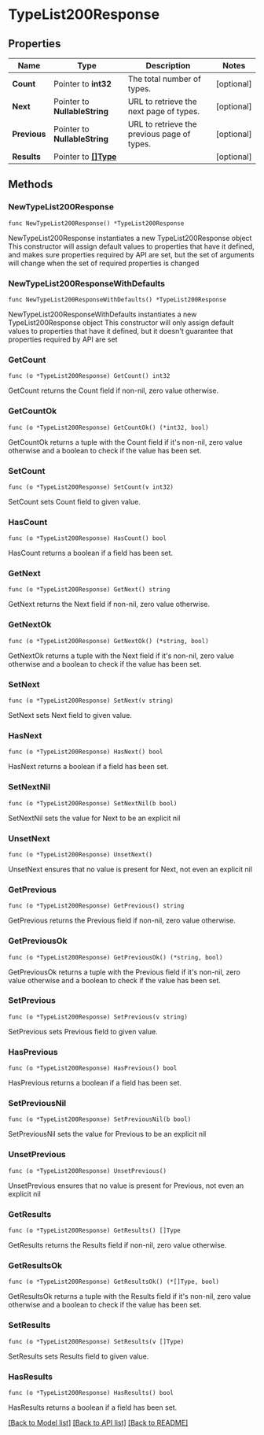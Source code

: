 # TypeList200Response

## Properties

Name | Type | Description | Notes
------------ | ------------- | ------------- | -------------
**Count** | Pointer to **int32** | The total number of types. | [optional] 
**Next** | Pointer to **NullableString** | URL to retrieve the next page of types. | [optional] 
**Previous** | Pointer to **NullableString** | URL to retrieve the previous page of types. | [optional] 
**Results** | Pointer to [**[]Type**](Type.md) |  | [optional] 

## Methods

### NewTypeList200Response

`func NewTypeList200Response() *TypeList200Response`

NewTypeList200Response instantiates a new TypeList200Response object
This constructor will assign default values to properties that have it defined,
and makes sure properties required by API are set, but the set of arguments
will change when the set of required properties is changed

### NewTypeList200ResponseWithDefaults

`func NewTypeList200ResponseWithDefaults() *TypeList200Response`

NewTypeList200ResponseWithDefaults instantiates a new TypeList200Response object
This constructor will only assign default values to properties that have it defined,
but it doesn't guarantee that properties required by API are set

### GetCount

`func (o *TypeList200Response) GetCount() int32`

GetCount returns the Count field if non-nil, zero value otherwise.

### GetCountOk

`func (o *TypeList200Response) GetCountOk() (*int32, bool)`

GetCountOk returns a tuple with the Count field if it's non-nil, zero value otherwise
and a boolean to check if the value has been set.

### SetCount

`func (o *TypeList200Response) SetCount(v int32)`

SetCount sets Count field to given value.

### HasCount

`func (o *TypeList200Response) HasCount() bool`

HasCount returns a boolean if a field has been set.

### GetNext

`func (o *TypeList200Response) GetNext() string`

GetNext returns the Next field if non-nil, zero value otherwise.

### GetNextOk

`func (o *TypeList200Response) GetNextOk() (*string, bool)`

GetNextOk returns a tuple with the Next field if it's non-nil, zero value otherwise
and a boolean to check if the value has been set.

### SetNext

`func (o *TypeList200Response) SetNext(v string)`

SetNext sets Next field to given value.

### HasNext

`func (o *TypeList200Response) HasNext() bool`

HasNext returns a boolean if a field has been set.

### SetNextNil

`func (o *TypeList200Response) SetNextNil(b bool)`

 SetNextNil sets the value for Next to be an explicit nil

### UnsetNext
`func (o *TypeList200Response) UnsetNext()`

UnsetNext ensures that no value is present for Next, not even an explicit nil
### GetPrevious

`func (o *TypeList200Response) GetPrevious() string`

GetPrevious returns the Previous field if non-nil, zero value otherwise.

### GetPreviousOk

`func (o *TypeList200Response) GetPreviousOk() (*string, bool)`

GetPreviousOk returns a tuple with the Previous field if it's non-nil, zero value otherwise
and a boolean to check if the value has been set.

### SetPrevious

`func (o *TypeList200Response) SetPrevious(v string)`

SetPrevious sets Previous field to given value.

### HasPrevious

`func (o *TypeList200Response) HasPrevious() bool`

HasPrevious returns a boolean if a field has been set.

### SetPreviousNil

`func (o *TypeList200Response) SetPreviousNil(b bool)`

 SetPreviousNil sets the value for Previous to be an explicit nil

### UnsetPrevious
`func (o *TypeList200Response) UnsetPrevious()`

UnsetPrevious ensures that no value is present for Previous, not even an explicit nil
### GetResults

`func (o *TypeList200Response) GetResults() []Type`

GetResults returns the Results field if non-nil, zero value otherwise.

### GetResultsOk

`func (o *TypeList200Response) GetResultsOk() (*[]Type, bool)`

GetResultsOk returns a tuple with the Results field if it's non-nil, zero value otherwise
and a boolean to check if the value has been set.

### SetResults

`func (o *TypeList200Response) SetResults(v []Type)`

SetResults sets Results field to given value.

### HasResults

`func (o *TypeList200Response) HasResults() bool`

HasResults returns a boolean if a field has been set.


[[Back to Model list]](../README.md#documentation-for-models) [[Back to API list]](../README.md#documentation-for-api-endpoints) [[Back to README]](../README.md)


